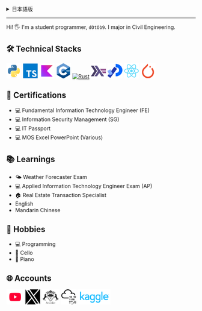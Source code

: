 <details>
<summary>日本語版</summary>

こんにちは！🖐️私は学生プログラマの `dOtOb9` です．土木工学を専攻しています.

## 🛠️ 技術スタック

<p align="left">
	<a href="https://www.python.org/" target="_blank"><img src="https://raw.githubusercontent.com/devicons/devicon/master/icons/python/python-original.svg" width="40" height="40" alt="Python"/></a>
	<a href="https://www.typescriptlang.org/" target="_blank"><img src="https://raw.githubusercontent.com/devicons/devicon/master/icons/typescript/typescript-original.svg" width="40" height="40" alt="TypeScript"/></a>
	<a href="https://kotlinlang.org/" target="_blank"><img src="https://raw.githubusercontent.com/devicons/devicon/master/icons/kotlin/kotlin-original.svg" width="40" height="40" alt="Kotlin"/></a>
	<a href="https://isocpp.org/" target="_blank"><img src="https://raw.githubusercontent.com/devicons/devicon/master/icons/cplusplus/cplusplus-original.svg" width="40" height="40" alt="C++"/></a>
	<a href="https://www.rust-lang.org/" target="_blank"><img src="https://www.rust-lang.org/logos/rust-logo-blk.svg" width="40" height="40" alt="Rust"/></a>
	<a href="https://www.haskell.org/" target="_blank"><img src="https://raw.githubusercontent.com/devicons/devicon/master/icons/haskell/haskell-original.svg" width="40" height="40" alt="Haskell"/></a>
	<a href="https://processing.org/" target="_blank"><img src="https://raw.githubusercontent.com/devicons/devicon/master/icons/processing/processing-original.svg" width="40" height="40" alt="Processing"/></a>
	<a href="https://react.dev/" target="_blank"><img src="https://raw.githubusercontent.com/devicons/devicon/master/icons/react/react-original.svg" width="40" height="40" alt="React"/></a>
	<a href="https://pytorch.org/" target="_blank"><img src="https://raw.githubusercontent.com/devicons/devicon/master/icons/pytorch/pytorch-original.svg" width="40" height="40" alt="PyTorch"/></a>
</p>

## 🏅 資格
- 💻 基本情報技術者（FE）
- 💻 情報セキュリティマネジメント（SG）
- 💻 ITパスポート
- 💻 MOS Excel PowerPoint 各種

## 📚 勉強中
- 🌤️ 気象予報士試験
- 💻 応用情報技術者試験（AP）
- 🏠 宅地建物取引士
- 英語
- 中国語

## 🥰 趣味
- 💻 プログラミング
- 🎻 チェロ
- 🎹 ピアノ

## 🌐 アカウント

<p align="left">
	<a href="https://www.youtube.com/channel/UCYxJQEq7ySx1TZB6M7-PuaQ"><img src="./assets/YouTube.png" height="40" alt="YouTube"/></a>
	<a href="https://x.com/dOtOb9"><img src="./assets/X.png" height="40" alt="X(Twitter)"/></a>
	<a href="https://atcoder.jp/users/dOtOb9"><img src="./assets/AtCoder.png" height="40" alt="AtCoder"/></a>
	<a href="https://tryhackme.com/p/dOtOb9"><img src="./assets/TryHackMe.png" height="40" alt="TryHackMe"/></a>
	<a href="https://www.kaggle.com/dotob9"><img src="./assets/kaggle.png" height="40" alt="Kaggle"/></a>
</p>

</details>

---

Hi! 🖐️ I'm a student programmer, `dOtOb9`. I major in Civil Engineering.

## 🛠️ Technical Stacks

<p align="left">
	<a href="https://www.python.org/" target="_blank"><img src="https://raw.githubusercontent.com/devicons/devicon/master/icons/python/python-original.svg" width="40" height="40" alt="Python"/></a>
	<a href="https://www.typescriptlang.org/" target="_blank"><img src="https://raw.githubusercontent.com/devicons/devicon/master/icons/typescript/typescript-original.svg" width="40" height="40" alt="TypeScript"/></a>
	<a href="https://kotlinlang.org/" target="_blank"><img src="https://raw.githubusercontent.com/devicons/devicon/master/icons/kotlin/kotlin-original.svg" width="40" height="40" alt="Kotlin"/></a>
	<a href="https://isocpp.org/" target="_blank"><img src="https://raw.githubusercontent.com/devicons/devicon/master/icons/cplusplus/cplusplus-original.svg" width="40" height="40" alt="C++"/></a>
	<a href="https://www.rust-lang.org/" target="_blank"><img src="https://www.rust-lang.org/logos/rust-logo-blk.svg" width="40" height="40" alt="Rust"/></a>
	<a href="https://www.haskell.org/" target="_blank"><img src="https://raw.githubusercontent.com/devicons/devicon/master/icons/haskell/haskell-original.svg" width="40" height="40" alt="Haskell"/></a>
	<a href="https://processing.org/" target="_blank"><img src="https://raw.githubusercontent.com/devicons/devicon/master/icons/processing/processing-original.svg" width="40" height="40" alt="Processing"/></a>
	<a href="https://react.dev/" target="_blank"><img src="https://raw.githubusercontent.com/devicons/devicon/master/icons/react/react-original.svg" width="40" height="40" alt="React"/></a>
	<a href="https://pytorch.org/" target="_blank"><img src="https://raw.githubusercontent.com/devicons/devicon/master/icons/pytorch/pytorch-original.svg" width="40" height="40" alt="PyTorch"/></a>
</p>

## 🏅 Certifications
- 💻 Fundamental Information Technology Engineer (FE)
- 💻 Information Security Management (SG)
- 💻 IT Passport
- 💻 MOS Excel PowerPoint (Various)

## 📚 Learnings
- 🌤️ Weather Forecaster Exam
- 💻 Applied Information Technology Engineer Exam (AP)
- 🏠 Real Estate Transaction Specialist
- English
- Mandarin Chinese


## 🥰 Hobbies
- 💻 Programming
- 🎻 Cello
- 🎹 Piano

## 🌐 Accounts

<p align="left">
	<a href="https://www.youtube.com/channel/UCYxJQEq7ySx1TZB6M7-PuaQ"><img src="./assets/YouTube.png" height="40" alt="YouTube"/></a>
	<a href="https://x.com/dOtOb9"><img src="./assets/X.png" height="40" alt="X(Twitter)"/></a>
	<a href="https://atcoder.jp/users/dOtOb9"><img src="./assets/AtCoder.png" height="40" alt="AtCoder"/></a>
	<a href="https://tryhackme.com/p/dOtOb9"><img src="./assets/TryHackMe.png" height="40" alt="TryHackMe"/></a>
	<a href="https://www.kaggle.com/dotob9"><img src="./assets/kaggle.png" height="40" alt="Kaggle"/></a>
</p>